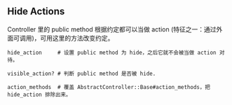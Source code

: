 ## Hide Actions

Controller 里的 public method 根据约定都可以当做 action (特征之一：通过外面可调用)，可用这里的方法改变约定。

```
hide_action     # 设置 public method 为 hide，之后它就不会被当做 action 对待。

visible_action? # 判断 public method 是否被 hide.

action_methods  # 覆盖 AbstractController::Base#action_methods，把 hide_action 排除出来。
```
